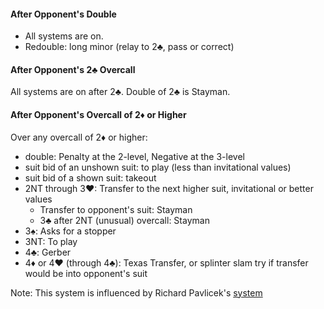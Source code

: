 #### After Opponent's Double 
* All systems are on.
* Redouble: long minor (relay to 2♣, pass or correct)

#### After Opponent's 2♣ Overcall
All systems are on after 2♣. Double of 2♣ is Stayman.

#### After Opponent's Overcall of 2♦ or Higher
Over any overcall of 2♦ or higher:
* double: Penalty at the 2-level, Negative at the 3-level
* suit bid of an unshown suit: to play (less than invitational values)
* suit bid of a shown suit: takeout
* 2NT through 3♥: Transfer to the next higher suit, invitational or better values
   * Transfer to opponent's suit: Stayman
   * 3♣ after 2NT (unusual) overcall: Stayman
* 3♠: Asks for a stopper
* 3NT: To play
* 4♣: Gerber
* 4♦ or 4♥ (through 4♣): Texas Transfer, or splinter slam try if transfer would be into opponent's suit

Note: This system is influenced by Richard Pavlicek's [system](http://rpbridge.net/7g67.htm)

